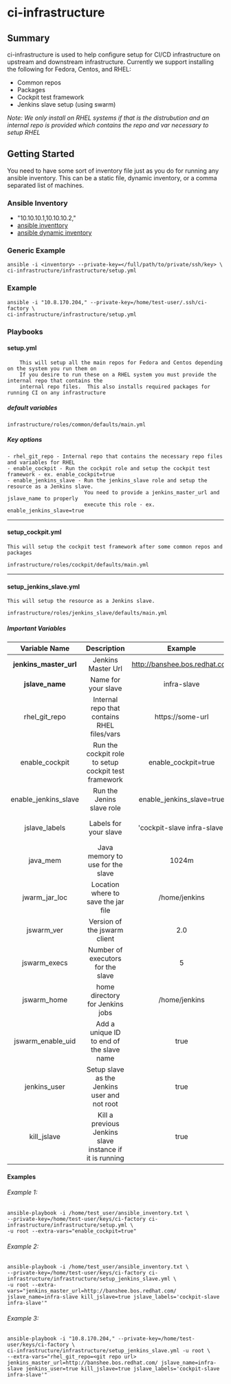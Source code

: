 # ci-infrastructure

## Summary

ci-infrastructure is used to help configure setup for CI/CD infrastructure on upstream and downstream infrastructure.
Currently we support installing the following for Fedora, Centos, and RHEL:

 - Common repos
 - Packages
 - Cockpit test framework
 - Jenkins slave setup (using swarm)

_Note: We only install on RHEL systems if that is the distrubution and an internal repo is provided which contains the repo and var necessary to setup RHEL_



## Getting Started

You need to have some sort of inventory file just as you do for running any ansible inventory.
This can be a static file, dynamic inventory, or a comma separated list of machines.

### Ansible Inventory

- "10.10.10.1,10.10.10.2,"
- [ansible inventtory](http://docs.ansible.com/ansible/intro_inventory.html)
- [ansible dynamic inventory](http://docs.ansible.com/ansible/intro_dynamic_inventory.html)

### Generic Example
```
ansible -i <inventory> --private-key=</full/path/to/private/ssh/key> \
ci-infrastructure/infrastructure/setup.yml

```

### Example

```
ansible -i "10.8.170.204," --private-key=/home/test-user/.ssh/ci-factory \
ci-infrastructure/infrastructure/setup.yml

```

### Playbooks

####  setup.yml
        This will setup all the main repos for Fedora and Centos depending on the system you run them on
        If you desire to run these on a RHEL system you must provide the internal repo that contains the
        internal repo files.  This also installs required packages for running CI on any infrastructure

##### default variables
```
infrastructure/roles/common/defaults/main.yml
```

##### Key options
    - rhel_git_repo - Internal repo that contains the necessary repo files and variables for RHEL
    - enable_cockpit - Run the cockpit role and setup the cockpit test framework - ex. enable_cockpit=true
    - enable_jenkins_slave - Run the jenkins_slave role and setup the resource as a Jenkins slave.
                             You need to provide a jenkins_master_url and jslave_name to properly
                             execute this role - ex. enable_jenkins_slave=true
_______

#### setup_cockpit.yml
    This will setup the cockpit test framework after some common repos and packages

```
infrastructure/roles/cockpit/defaults/main.yml
```
_______

#### setup_jenkins_slave.yml
    This will setup the resource as a Jenkins slave.

```
infrastructure/roles/jenkins_slave/defaults/main.yml
```

##### Important Variables

| Variable Name          | Description                                                     | Example                       | Default                       | Required |
|:----------------------:|:---------------------------------------------------------------:|:-----------------------------:|:-----------------------------:|:--------:|
| **jenkins_master_url** |     Jenkins Master Url                                          | http://banshee.bos.redhat.com |   None                        | Yes      |
| **jslave_name**        |     Name for your slave                                         | infra-slave                   |   None                        | Yes      |
| rhel_git_repo          |     Internal repo that contains RHEL files/vars                 | https://some-url              |   None                        | No       |
| enable_cockpit         |     Run the cockpit role to setup cockpit test framework        | enable_cockpit=true           |   false                        | No       |
| enable_jenkins_slave   |     Run the Jenins slave role                                   | enable_jenkins_slave=true     |   false                        | No       |
| jslave_labels          |     Labels for your slave                                       | 'cockpit-slave infra-slave'   |   'cockpit-slave infra-slave' | No       |
| java_mem               |     Java memory to use for the slave                            | 1024m                         |   2048m                       | No       |
| jwarm_jar_loc          |     Location where to save the jar file                         | /home/jenkins                 |   /home/jenkins               | No       |
| jswarm_ver             |     Version of the jswarm client                                | 2.0                           |   2.0                         | No       |
| jswarm_execs           |     Number of executors for the slave                           | 5                             |   10                          | No       |
| jswarm_home            |     home directory for Jenkins jobs                             | /home/jenkins                 |   /home/jenkins               | No       |
| jswarm_enable_uid      |     Add a unique ID to end of the slave name                    | true                          |   false                       | No       |
| jenkins_user           |     Setup slave as the Jenkins user and not root                | true                          |   false                       | No       |
| kill_jslave            |     Kill a previous Jenkins slave instance if it is running     | true                          |   false                       | No       |


#### Examples

###### Example 1:

```
ansible-playbook -i /home/test_user/ansible_inventory.txt \
--private-key=/home/test-user/keys/ci-factory ci-infrastructure/infrastructure/setup.yml \
-u root --extra-vars="enable_cockpit=true"
```


###### Example 2:

```
ansible-playbook -i /home/test_user/ansible_inventory.txt \
--private-key=/home/test-user/keys/ci-factory ci-infrastructure/infrastructure/setup_jenkins_slave.yml \
-u root --extra-vars="jenkins_master_url=http://banshee.bos.redhat.com/ jslave_name=infra-slave kill_jslave=true jslave_labels='cockpit-slave infra-slave'"
```

###### Example 3:

```
ansible-playbook -i "10.8.170.204," --private-key=/home/test-user/keys/ci-factory \
ci-infrastructure/infrastructure/setup_jenkins_slave.yml -u root \
--extra-vars="rhel_git_repo=<git repo url> jenkins_master_url=http://banshee.bos.redhat.com/ jslave_name=infra-slave jenkins_user=true kill_jslave=true jslave_labels='cockpit-slave infra-slave'"
```

